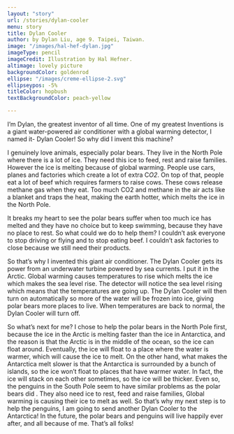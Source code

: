```yaml
---
layout: "story"
url: /stories/dylan-cooler
menu: story
title: Dylan Cooler
author: by Dylan Liu, age 9. Taipei, Taiwan.
image: "/images/hal-hef-dylan.jpg"
imageType: pencil
imageCredit: Illustration by Hal Hefner.
altimage: lovely picture
backgroundColor: goldenrod
ellipse: "/images/creme-ellipse-2.svg"
ellipseypos: -5%
titleColor: hopbush
textBackgroundColor: peach-yellow

---
```


I’m Dylan, the greatest inventor of all time. One of my greatest Inventions is a giant water-powered air conditioner with a global warming detector, I named it- Dylan Cooler! So why did I invent this machine? 

I genuinely love animals, especially polar bears. They live in the North Pole where there is a lot of ice. They need this ice to feed, rest and raise families. However the ice is melting because of global warming. People use cars, planes and factories which create a lot of extra C*O2*. On top of that, people eat a lot of beef  which requires farmers to raise cows. These cows release methane gas when they eat. Too much CO2 and methane in the air acts like a blanket and traps the heat, making the earth hotter, which melts the ice in the North Pole.  

It breaks my heart to see the polar bears suffer when too much ice has melted and they have no choice but to keep swimming, because they have no place to rest. So what could we do to help them? I couldn’t ask everyone to stop driving or flying and to stop eating beef. I couldn’t ask factories to close because we still need their products.
 
So that’s why I invented this giant air conditioner. The Dylan Cooler gets its power from an underwater turbine powered by sea currents. I put it in the Arctic. Global warming causes temperatures to rise which melts the ice which makes the sea level rise. The detector will notice the sea level rising which means that the temperatures are going up. The Dylan Cooler will then turn on automatically so more of the water will be frozen into ice, giving polar bears more places to live. When temperatures are back to normal, the Dylan Cooler will turn off. 

So what’s next for me? I chose to help the polar bears in the North Pole first, because the ice in the Arctic is melting faster than the ice in Antarctica, and the reason is that the Arctic is in the middle of the ocean, so the ice can float around. Eventually, the ice will float to a place where the water is warmer, which will cause the ice to melt. On the other hand, what makes the Antarctica melt slower is that the Antarctica is surrounded by a bunch of islands, so the ice won’t float to places that have warmer water. In fact, the ice will stack on each other sometimes, so the ice will be thicker. Even so, the penguins in the South Pole seem to have similar problems as the polar bears did . They also need ice to rest, feed and raise families, Global warming is causing their ice to melt as well. 
So that’s why my next step is to help the penguins, I am going to send another Dylan Cooler to the Antarctica! In the future, the polar bears and penguins will live happily ever after, and all because of me. That’s all folks!